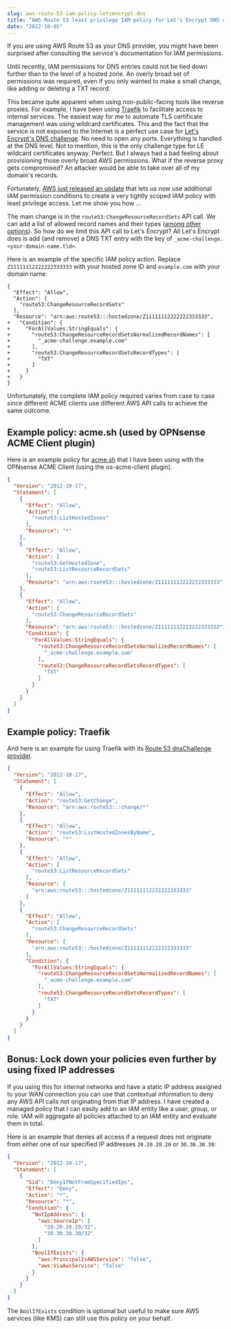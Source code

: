 ```yaml
---
slug: aws-route-53-iam-policy-letsencrypt-dns
title: "AWS Route 53 least privilege IAM policy for Let's Encrypt DNS challenge"
date: "2022-10-05"
---
```


If you are using AWS Route 53 as your DNS provider, you might have been surprised after consulting the service's documentation for IAM permissions.

Until recently, IAM permissions for DNS entries could not be tied down further than to the level of a hosted zone. An overly broad set of permissions was required, even if you only wanted to make a small change, like adding or deleting a TXT record.

This became quite apparent when using non-public-facing tools like reverse proxies. For example, I have been using [Traefik](https://traefik.io/) to facilitate access to internal services. The easiest way for me to automate TLS certificate management was using wildcard certificates. This and the fact that the service is not exposed to the Internet is a perfect use case for [Let's Encrypt's DNS challenge](https://letsencrypt.org/docs/challenge-types/#dns-01-challenge). No need to open any ports. Everything is handled at the DNS level. Not to mention, this is the only challenge type for LE wildcard certificates anyway. Perfect. But I always had a bad feeling about provisioning those overly broad AWS permissions. What if the reverse proxy gets compromised? An attacker would be able to take over all of my domain's records.

Fortunately, [AWS just released an update](https://aws.amazon.com/about-aws/whats-new/2022/09/amazon-route-53-support-dns-resource-record-set-permissions/) that lets us now use additional IAM permission conditions to create a very tightly scoped IAM policy with least privilege access. Let me show you how …

The main change is in the `route53:ChangeResourceRecordSets` API call. We can add a list of allowed record names and their types ([among other options](https://docs.aws.amazon.com/Route53/latest/DeveloperGuide/specifying-rrset-conditions.html)). So how do we limit this API call to Let's Encrypt? All Let's Encrypt does is add (and remove) a DNS TXT entry with the key of `_acme-challenge.<your-domain-name.tld>`.

Here is an example of the specific IAM policy action. Replace `Z11111112222222333333` with your hosted zone ID and `example.com` with your domain name:

```json{diff}
{
  "Effect": "Allow",
  "Action": [
    "route53:ChangeResourceRecordSets"
  ],
  "Resource": "arn:aws:route53:::hostedzone/Z11111112222222333333",
+   "Condition": {
+     "ForAllValues:StringEquals": {
+       "route53:ChangeResourceRecordSetsNormalizedRecordNames": [
+         "_acme-challenge.example.com"
+       ],
+       "route53:ChangeResourceRecordSetsRecordTypes": [
+         "TXT"
+       ]
+     }
+   }
}
```

Unfortunately, the complete IAM policy required varies from case to case since different ACME clients use different AWS API calls to achieve the same outcome.

## Example policy: acme.sh (used by OPNsense ACME Client plugin)

Here is an example policy for [acme.sh](https://github.com/acmesh-official/acme.sh) that I have been using with the OPNsense ACME Client (using the os-acme-client plugin).

```json
{
  "Version": "2012-10-17",
  "Statement": [
    {
      "Effect": "Allow",
      "Action": [
        "route53:ListHostedZones"
      ],
      "Resource": "*"
    },
    {
      "Effect": "Allow",
      "Action": [
        "route53:GetHostedZone",
        "route53:ListResourceRecordSets"
      ],
      "Resource": "arn:aws:route53:::hostedzone/Z11111112222222333333"
    },
    {
      "Effect": "Allow",
      "Action": [
        "route53:ChangeResourceRecordSets"
      ],
      "Resource": "arn:aws:route53:::hostedzone/Z11111112222222333333",
      "Condition": {
        "ForAllValues:StringEquals": {
          "route53:ChangeResourceRecordSetsNormalizedRecordNames": [
            "_acme-challenge.example.com"
          ],
          "route53:ChangeResourceRecordSetsRecordTypes": [
            "TXT"
          ]
        }
      }
    }
  ]
}
```

## Example policy: Traefik

And here is an example for using Traefik with its [Route 53 dnsChallenge provider](https://go-acme.github.io/lego/dns/route53/).

```json
{
  "Version": "2012-10-17",
  "Statement": [
    {
      "Effect": "Allow",
      "Action": "route53:GetChange",
      "Resource": "arn:aws:route53:::change/*"
    },
    {
      "Effect": "Allow",
      "Action": "route53:ListHostedZonesByName",
      "Resource": "*"
    },
    {
      "Effect": "Allow",
      "Action": [
        "route53:ListResourceRecordSets"
      ],
      "Resource": [
        "arn:aws:route53:::hostedzone/Z11111112222222333333"
      ]
    },
    {
      "Effect": "Allow",
      "Action": [
        "route53:ChangeResourceRecordSets"
      ],
      "Resource": [
        "arn:aws:route53:::hostedzone/Z11111112222222333333"
      ],
      "Condition": {
        "ForAllValues:StringEquals": {
          "route53:ChangeResourceRecordSetsNormalizedRecordNames": [
            "_acme-challenge.example.com"
          ],
          "route53:ChangeResourceRecordSetsRecordTypes": [
            "TXT"
          ]
        }
      }
    }
  ]
}
```

## Bonus: Lock down your policies even further by using fixed IP addresses

If you using this for internal networks and have a static IP address assigned to your WAN connection you can use that contextual information to deny any AWS API calls not originating from that IP address. I have created a managed policy that I can easily add to an IAM entity like a user, group, or role. IAM will aggregate all policies attached to an IAM entity and evaluate them in total.

Here is an example that denies all access if a request does not originate from either one of our specified IP addresses `20.20.20.20` or `30.30.30.30`:

```json
{
  "Version": "2012-10-17",
  "Statement": [
    {
      "Sid": "DenyIfNotFromSpecifiedIps",
      "Effect": "Deny",
      "Action": "*",
      "Resource": "*",
      "Condition": {
        "NotIpAddress": {
          "aws:SourceIp": [
            "20.20.20.20/32",
            "30.30.30.30/32"
          ]
        },
        "BoolIfExists": {
          "aws:PrincipalIsAWSService": "false",
          "aws:ViaAwsService": "false"
        }
      }
    }
  ]
}
```

The `BoolIfExists` condition is optional but useful to make sure AWS services (like KMS) can still use this policy on your behalf.
